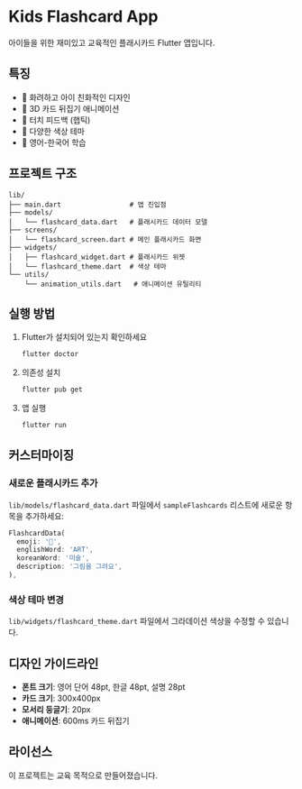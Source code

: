 # Kids Flashcard App

아이들을 위한 재미있고 교육적인 플래시카드 Flutter 앱입니다.

## 특징

- 🎨 화려하고 아이 친화적인 디자인
- 🔄 3D 카드 뒤집기 애니메이션
- 📱 터치 피드백 (햅틱)
- 🌈 다양한 색상 테마
- 📖 영어-한국어 학습

## 프로젝트 구조

```
lib/
├── main.dart                 # 앱 진입점
├── models/
│   └── flashcard_data.dart   # 플래시카드 데이터 모델
├── screens/
│   └── flashcard_screen.dart # 메인 플래시카드 화면
├── widgets/
│   ├── flashcard_widget.dart # 플래시카드 위젯
│   └── flashcard_theme.dart  # 색상 테마
└── utils/
    └── animation_utils.dart   # 애니메이션 유틸리티
```

## 실행 방법

1. Flutter가 설치되어 있는지 확인하세요
   ```bash
   flutter doctor
   ```

2. 의존성 설치
   ```bash
   flutter pub get
   ```

3. 앱 실행
   ```bash
   flutter run
   ```

## 커스터마이징

### 새로운 플래시카드 추가

`lib/models/flashcard_data.dart` 파일에서 `sampleFlashcards` 리스트에 새로운 항목을 추가하세요:

```dart
FlashcardData(
  emoji: '🎨',
  englishWord: 'ART',
  koreanWord: '미술',
  description: '그림을 그려요',
),
```

### 색상 테마 변경

`lib/widgets/flashcard_theme.dart` 파일에서 그라데이션 색상을 수정할 수 있습니다.

## 디자인 가이드라인

- **폰트 크기**: 영어 단어 48pt, 한글 48pt, 설명 28pt
- **카드 크기**: 300x400px
- **모서리 둥글기**: 20px
- **애니메이션**: 600ms 카드 뒤집기

## 라이선스

이 프로젝트는 교육 목적으로 만들어졌습니다.
